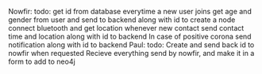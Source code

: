 Nowfir:
 todo:
 get id from database everytime a new user joins
 get age and gender from user and send to backend along with id to create a node
 connect bluetooth and get location whenever new contact
 send contact time and location along with id to backend
 In case of positive corona send notification along with id to backend
Paul:
 todo:
 Create and send back id to nowfir when requested
 Recieve everything send by nowfir, and make it in a form to add to neo4j
 
 
 
